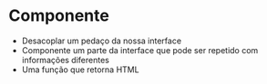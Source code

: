 # Componente
- Desacoplar um pedaço da nossa interface
- Componente um parte da interface que pode ser repetido com informações diferentes
- Uma função que retorna HTML
